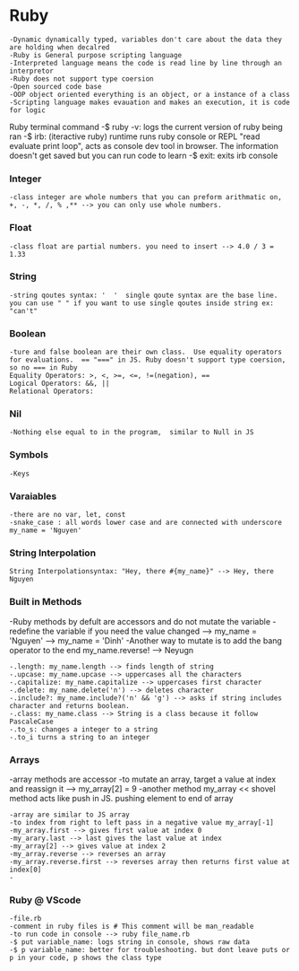 # Ruby

    -Dynamic dynamically typed, variables don't care about the data they are holding when decalred
    -Ruby is General purpose scripting language
    -Interpreted language means the code is read line by line through an interpretor
    -Ruby does not support type coersion
    -Open sourced code base
    -OOP object oriented everything is an object, or a instance of a class
    -Scripting language makes evauation and makes an execution, it is code for logic

Ruby terminal command
    -$ ruby -v: logs the current version of ruby being ran
    -$ irb: (iteractive ruby) runtime runs ruby console or REPL "read evaluate print loop", acts as console dev tool in browser.  The information doesn't get saved but you can run code to learn
    -$ exit: exits irb console

### Integer
    
    -class integer are whole numbers that you can preform arithmatic on, +, -, *, /, % ,** --> you can only use whole numbers.  

### Float

    -class float are partial numbers. you need to insert --> 4.0 / 3 = 1.33

### String

    -string qoutes syntax: '  '  single qoute syntax are the base line. you can use " " if you want to use single qoutes inside string ex:    "can't"

### Boolean

    -ture and false boolean are their own class.  Use equality operators for evaluations.  == "===" in JS. Ruby doesn't support type coersion, so no === in Ruby
    Equality Operators: >, <, >=, <=, !=(negation), ==
    Logical Operators: &&, ||
    Relational Operators: 

### Nil

    -Nothing else equal to in the program,  similar to Null in JS

### Symbols

    -Keys

### Varaiables

    -there are no var, let, const
    -snake_case : all words lower case and are connected with underscore
    my_name = 'Nguyen'

### String Interpolation 

    String Interpolationsyntax: "Hey, there #{my_name}" --> Hey, there Nguyen

### Built in Methods

-Ruby methods by defult are accessors and do not mutate the variable
-redefine the variable if you need the value changed --> my_name = 'Nguyen' --> my_name = 'Dinh'
-Another way to mutate is to add the bang operator to the end my_name.reverse! --> Neyugn

    -.length: my_name.length --> finds length of string
    -.upcase: my_name.upcase --> uppercases all the characters
    -.capitalize: my_name.capitalize --> uppercases first character
    -.delete: my_name.delete('n') --> deletes character
    -.include?: my_name.include?('n' && 'g') --> asks if string includes character and returns boolean.
    -.class: my_name.class --> String is a class because it follow PascaleCase
    -.to_s: changes a integer to a string
    -.to_i turns a string to an integer

### Arrays

-array methods are accessor
-to mutate an array, target a value at index and reassign it --> my_array[2] = 9
-another method my_array <<  shovel method acts like push in JS. pushing element to end of array

    -array are similar to JS array
    -to index from right to left pass in a negative value my_array[-1]
    -my_array.first --> gives first value at index 0
    -my_arary.last --> last gives the last value at index
    -my_array[2] --> gives value at index 2
    -my_array.reverse --> reverses an array
    -my_array.reverse.first --> reverses array then returns first value at index[0]
    -

### Ruby @ VScode

    -file.rb
    -comment in ruby files is # This comment will be man_readable
    -to run code in console --> ruby file_name.rb
    -$ put variable_name: logs string in console, shows raw data
    -$ p variable_name: better for troubleshooting. but dont leave puts or p in your code, p shows the class type